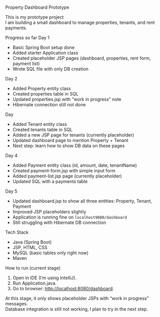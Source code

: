 Property Dashboard Prototype

This is my prototype project  
I am building a small dashboard to manage properties, tenants, and rent payments.

 Progress so far
Day 1
  - Basic Spring Boot setup done  
  - Added starter Application class  
  - Created placeholder JSP pages (dashboard, properties, rent form, payment list)  
  - Wrote SQL file with only DB creation  

Day 2
  - Added Property entity class  
  - Created properties table in SQL  
  - Updated properties.jsp with “work in progress” note  
  - Hibernate connection still not done  

Day  
  - Added Tenant entity class  
  - Created tenants table in SQL  
  - Added a new JSP page for tenants (currently placeholder)  
  - Updated dashboard page to mention Property + Tenant  
  - Next step: learn how to show DB data on these pages  

Day 4 
  - Added Payment entity class (id, amount, date, tenantName)  
  - Created payment-form.jsp with simple input form  
  - Added payment-list.jsp page (currently placeholder)  
  - Updated SQL with a payments table  

Day 5  
  - Updated dashboard.jsp to show all three entities: Property, Tenant, Payment  
  - Improved JSP placeholders slightly  
  - Application is running fine on `localhost9080/dashboard`  
  - Still struggling with Hibernate DB connection  

Tech Stack
- Java (Spring Boot)  
- JSP, HTML, CSS  
- MySQL (basic tables only right now)  
- Maven  

How to run (current stage)
1. Open in IDE (I’m using IntelliJ).  
2. Run Application.java.  
3. Go to browser: [http://localhost:8080/dashboard](http://localhost:8080/dashboard).  

At this stage, it only shows placeholder JSPs with “work in progress” messages.  
Database integration is still not working, I plan to try in the next step.  


